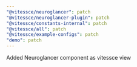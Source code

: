 ```yaml
---
"@vitessce/neuroglancer": patch
"@vitessce/neuroglancer-plugin": patch
"@vitessce/constants-internal": patch
"@vitessce/all": patch
"@vitessce/example-configs": patch
"demo": patch
---
```


Added Neuroglancer component as vitessce view
